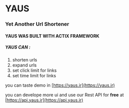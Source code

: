 # YAUS 
### Yet Another Url Shortener 
#### YAUS WAS BUILT WITH ACTIX FRAMEWORK
##### YAUS CAN :
1. shorten urls
2. expand urls
3. set click limit for links
4. set time limit for links

you can taste demo in [https://yaus.ir](https://yaus.ir)

you can develope more ui and use our Rest API for __free__
at  [https://api.yaus.ir](https://api.yaus.ir)




